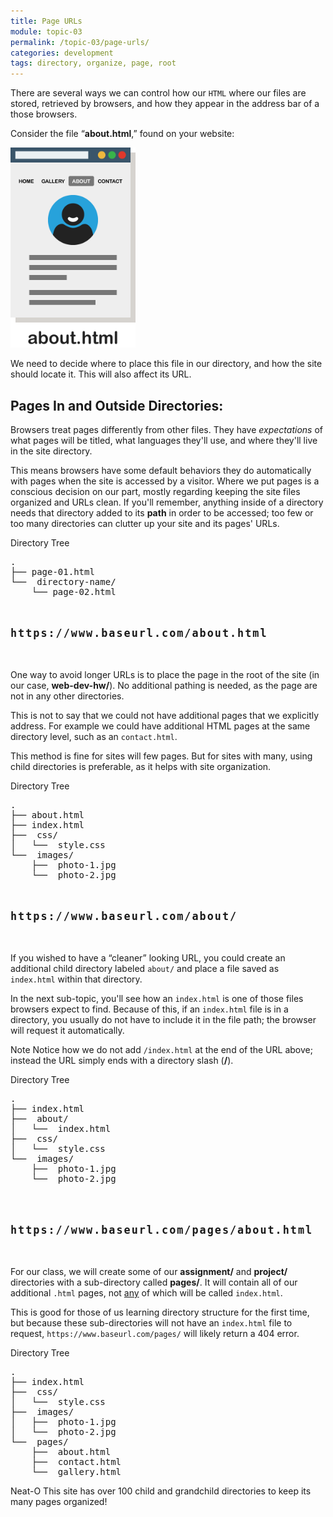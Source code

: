 ```yaml
---
title: Page URLs
module: topic-03
permalink: /topic-03/page-urls/
categories: development
tags: directory, organize, page, root
---
```


<div class="divider-heading"></div>

There are several ways we can control how our `HTML` where our files are stored, retrieved by browsers, and how they appear in the address bar of a those browsers.

Consider the file “**about.html**,” found on your website:

<img src="../img/about-page.png" alt="simple about page" style="width: 200px;" />

We need to decide where to place this file in our directory, and how the site should locate it. This will also affect its URL.


## Pages In and Outside Directories:
Browsers treat pages differently from other files. They have _expectations_ of what pages will be titled, what languages they'll use, and where they'll live in the site directory.

This means browsers have some default behaviors they do automatically with pages when the site is accessed by a visitor. Where we put pages is a conscious decision on our part, mostly regarding keeping the site files organized and URLs clean. If you'll remember, anything inside of a directory needs that directory added to its **path** in order to be accessed; too few or too many directories can clutter up your site and its pages' URLs.


<div id="code-heading">Directory Tree</div>
<pre id="bash">
.
├── page-01.html
└── <i class="far fa-folder-open"></i> directory-name/
    └── page-02.html
</pre>




<div class="divider-heading"></div>

<p style="font-size: 1.2em; font-weight: bold; letter-spacing: 2px; margin: 3rem 0;">
  <i class="fas fa-long-arrow-alt-right" style="color: #DF382C"></i>
  <span style="font-family: monospace;">https://www.baseurl.com/about.html</span>
</p>


One way to avoid longer URLs is to place the page in the root of the site (in our case, **web-dev-hw/**). No additional pathing is needed, as the page are not in any other directories.

This is not to say that we could not have additional pages that we explicitly address. For example we could have additional HTML pages at the same directory level, such as an `contact.html`.

This method is fine for sites will few pages. But for sites with many, using child directories is preferable, as it helps with site organization.


<div id="code-heading">Directory Tree</div>
<pre id="bash">
.
├── about.html <i class="fas fa-long-arrow-alt-left bounce-x-left"></i>
├── index.html
├── <i class="far fa-folder-open"></i> css/
│   └── <i class="fab fa-css3-alt"></i> style.css
└── <i class="far fa-folder-open"></i> images/
    ├── <i class="far fa-image"></i> photo-1.jpg
    └── <i class="far fa-image"></i> photo-2.jpg
</pre>



<div class="divider-heading"></div>

<p style="font-size: 1.2em; font-weight: bold; letter-spacing: 2px; margin: 3rem 0;">
  <i class="fas fa-long-arrow-alt-right" style="color: #DF382C"></i>
  <span style="font-family: monospace;">https://www.baseurl.com/about/</span>
</p>


If you wished to have a “cleaner” looking URL, you could create an additional child directory labeled `about/` and place a file saved as `index.html` within that directory.

In the next sub-topic, you'll see how an `index.html` is one of those files browsers expect to find. Because of this, if an `index.html` file is in a directory, you usually do not have to include it in the file path; the browser will request it automatically.

<span class="label label-info">Note</span> Notice how we do not add `/index.html` at the end of the URL above; instead the URL simply ends with a directory slash (**/**).


<div id="code-heading">Directory Tree</div>
<pre id="bash">
.
├── index.html
├── <i class="far fa-folder-open"></i> about/
│   └── <i class="fab fa-html5"></i> index.html <i class="fas fa-long-arrow-alt-left bounce-x-left"></i>
├── <i class="far fa-folder-open"></i> css/
│   └── <i class="fab fa-css3-alt"></i> style.css
└── <i class="far fa-folder-open"></i> images/
    ├── <i class="far fa-image"></i> photo-1.jpg
    └── <i class="far fa-image"></i> photo-2.jpg

</pre>





<div class="divider-heading"></div>

<p style="font-size: 1.2em; font-weight: bold; letter-spacing: 2px; margin: 3rem 0;">
  <i class="fas fa-long-arrow-alt-right" style="color: #DF382C"></i>
  <span style="font-family: monospace;">https://www.baseurl.com/pages/about.html</span>
</p>


For our class, we will create some of our **assignment/** and **project/** directories with a sub-directory called **pages/**. It will contain all of our additional `.html` pages, not <u>any</u> of which will be called `index.html`.

This is good for those of us learning directory structure for the first time, but because these sub-directories will not have an `index.html` file to request, `https://www.baseurl.com/pages/` will likely return a 404 error.


<div id="code-heading">Directory Tree</div>
<pre id="bash">
.
├── index.html
├── <i class="far fa-folder-open"></i> css/
│   └── <i class="fab fa-css3-alt"></i> style.css
├── <i class="far fa-folder-open"></i> images/
│   ├── <i class="far fa-image"></i> photo-1.jpg
│   └── <i class="far fa-image"></i> photo-2.jpg
└── <i class="far fa-folder-open"></i> pages/
    ├── <i class="fab fa-html5"></i> about.html <i class="fas fa-long-arrow-alt-left bounce-x-left"></i>
    ├── <i class="fab fa-html5"></i> contact.html
    └── <i class="fab fa-html5"></i> gallery.html
</pre>


<span class="label label-success">Neat-O</span> This site has over 100 child and grandchild directories to keep its many pages organized!
